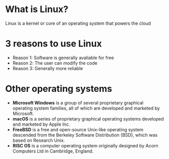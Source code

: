 # What is Linux?
Linux is a kernel or core of an operating system that powers the cloud
# 3 reasons to use Linux
* Reason 1: Software is generally avaliable for free
* Reason 2: The user can modify the code
* Reason 3: Generally more reliable
# Other operating systems
* **Microsoft Windows** is a group of several proprietary graphical operating system families, all of which are developed and marketed by Microsoft. 
* **macOS** is a series of proprietary graphical operating systems developed and marketed by Apple Inc. 
* **FreeBSD** is a free and open-source Unix-like operating system descended from the Berkeley Software Distribution (BSD), which was based on Research Unix.
* **RISC OS** is a computer operating system originally designed by Acorn Computers Ltd in Cambridge, England.
